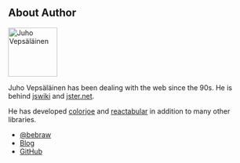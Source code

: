 ## About Author

<img src="https://www.gravatar.com/avatar/b26ec3c2769168c2cbc64cc3df9cdd9c?s=100" alt="Juho Vepsäläinen" class="author-photo" width="100" height="100" />

Juho Vepsäläinen has been dealing with the web since the 90s. He is behind [jswiki](https://github.com/bebraw/jswiki) and [jster.net](http://jster.net/).

He has developed [colorjoe](https://github.com/bebraw/colorjoe) and [reactabular](https://github.com/bebraw/reactabular) in addition to many other libraries.

* [@bebraw](https://twitter.com/bebraw)
* [Blog](https://nixtu.info)
* [GitHub](https://github.com/bebraw)
